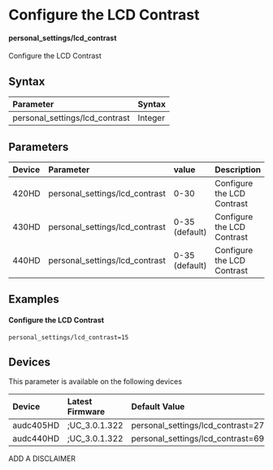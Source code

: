 ﻿---
description: Configure the LCD Contrast
search:
    keywords: ['personal_settings','lcd_contrast']
---

# Configure the LCD Contrast

#### personal_settings/lcd_contrast

Configure the LCD Contrast



## Syntax
| Parameter | Syntax |
| :--- | :--- |
|personal_settings/lcd_contrast | Integer|

## Parameters
|Device|Parameter|value|Description|
|:---|:---|:---|:---|
| 420HD | personal_settings/lcd_contrast | 0-30 | Configure the LCD Contrast |
| 430HD | personal_settings/lcd_contrast | 0-35 (default) | Configure the LCD Contrast |
| 440HD | personal_settings/lcd_contrast | 0-35 (default) | Configure the LCD Contrast |

## Examples
#### Configure the LCD Contrast

```
personal_settings/lcd_contrast=15
```

## Devices
This parameter is available on the following devices

| Device | Latest Firmware | Default Value |
|:---|:---|:---|
| audc405HD | ;UC_3.0.1.322 | personal_settings/lcd_contrast=27 
| audc440HD | ;UC_3.0.1.322 | personal_settings/lcd_contrast=69 

ADD A DISCLAIMER
